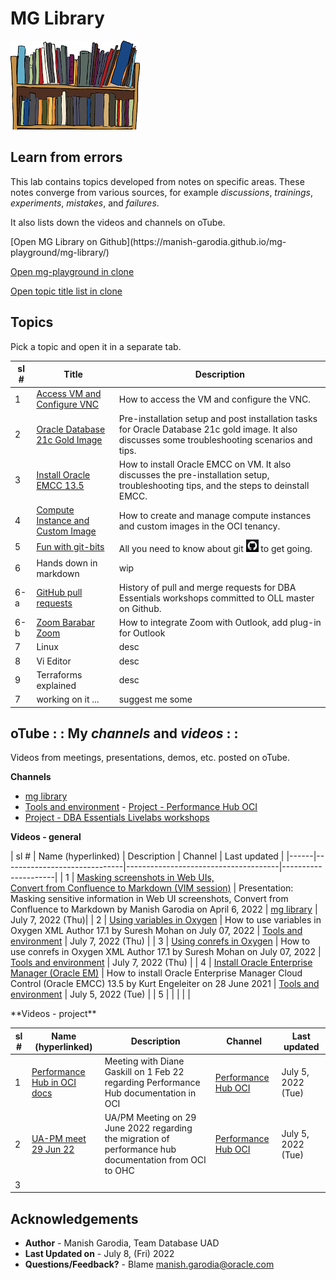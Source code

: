 # MG Library

![mg library](./../images/mg-library.png " ") 

## Learn from errors

This lab contains topics developed from notes on specific areas. These notes converge from various sources, for example *discussions*, *trainings*, *experiments*, *mistakes*, and *failures*. 

It also lists down the videos and channels on oTube.

<!--
- [Access VM and Configure VNC](https://manish-garodia.github.io/mg-playground/topic-title/access-vm-config-vnc/)
- [Compute Instance and Custom Image](https://manish-garodia.github.io/mg-playground/topic-title/compute-instance-custom-image/)
- [Oracle Database 21c Gold Image](https://manish-garodia.github.io/mg-playground/topic-title/install-db-goldimage/)
- [Install Oracle EMCC 13.5](https://manish-garodia.github.io/mg-playground/topic-title/install-emcc/)
-->

<if type="hidden">
[Open MG Library on Github](https://manish-garodia.github.io/mg-playground/mg-library/)

[Open mg-playground in clone](http://127.0.0.1:3001/mg-playground/z-sandbox/)

[Open topic title list in clone](http://127.0.0.1:3001/mg-playground/topic-title/)
</if>

## Topics

Pick a topic and open it in a separate tab.

| sl # | Title                         | Description                |
|------|-------------------------------|----------------------------|
| 1    | [Access VM and Configure VNC](https://manish-garodia.github.io/mg-playground/topic-title/access-vm-config-vnc/) | How to access the VM and configure the VNC. |
| 2    | [Oracle Database 21c Gold Image](https://manish-garodia.github.io/mg-playground/topic-title/install-db-goldimage/) | Pre-installation setup and post installation tasks for Oracle Database 21c gold image. It also discusses some troubleshooting scenarios and tips. |
| 3    | [Install Oracle EMCC 13.5](https://manish-garodia.github.io/mg-playground/topic-title/install-emcc/) | How to install Oracle EMCC on VM. It also discusses the pre-installation setup, troubleshooting tips, and the steps to deinstall EMCC. |
| 4    | [Compute Instance and Custom Image](https://manish-garodia.github.io/mg-playground/topic-title/compute-instance-custom-image/) | How to create and manage compute instances and custom images in the OCI tenancy. |
| 5    | [Fun with git-bits](https://manish-garodia.github.io/mg-playground/topic-title/fun-with-git-bits/) | All you need to know about git ![git](./procedures/fun-with-git-bits/images/git-black-small.png) to get going. |
| 6    | Hands down in markdown | wip |
| <if type="hidden">6-a    | [GitHub pull requests](https://manish-garodia.github.io/mg-playground/topic-title/github-pr/) | History of pull and merge requests for DBA Essentials workshops committed to OLL master on Github. </if> |
| <if type="hidden">6-b    | [Zoom Barabar Zoom](https://manish-garodia.github.io/mg-playground/topic-title/zoom-barabar-zoom/) | How to integrate Zoom with Outlook, add plug-in for Outlook </if> |
| <if type="hidden">7    | Linux | desc |
| 8    | Vi Editor | desc |
| 9    | Terraforms explained | desc </if> |
| 7    | working on it ... | suggest me some |

## oTube : : My *channels* and *videos* : :

Videos from meetings, presentations, demos, etc. posted on oTube. 

**Channels**

 - [mg library](https://otube.oracle.com/channel/t/257943902)
 - [Tools and environment](https://otube.oracle.com/channel/t/257957572)
<if type="hidden"> - [Project - Performance Hub OCI](https://otube.oracle.com/channel/t/261319662)
 - [Project - DBA Essentials Livelabs workshops](https://otube.oracle.com/channel/t/257943952)</if>

**Videos - general**

| sl # | Name (hyperlinked)           | Description                          | Channel             | <if type="hidden">Last updated |</if>
|------|------------------------------|--------------------------------------|---------------------|
| 1    | [Masking screenshots in Web UIs, <br>Convert from Confluence to Markdown (VIM session)](https://otube.oracle.com/media/t/1_c9khlspm) | Presentation: Masking sensitive information in Web UI screenshots, Convert from Confluence to Markdown by Manish Garodia on April 6, 2022  | [mg library](https://otube.oracle.com/channel/t/257943902) | July 7, 2022 (Thu)|
| 2    | [Using variables in Oxygen](https://otube.oracle.com/media/t/1_41cw944f)  | How to use variables in Oxygen XML Author 17.1 by Suresh Mohan on July 07, 2022 | [Tools and environment](https://otube.oracle.com/channel/t/257957572) | July 7, 2022 (Thu) |
| 3    | [Using conrefs in Oxygen](https://otube.oracle.com/media/t/1_5dplbjir)  | How to use conrefs in Oxygen XML Author 17.1 by Suresh Mohan on July 07, 2022 | [Tools and environment](https://otube.oracle.com/channel/t/257957572) | July 7, 2022 (Thu) |
| 4    | [Install Oracle Enterprise Manager (Oracle EM)](https://otube.oracle.com/media/t/1_rfywyxmo)  | How to install Oracle Enterprise Manager Cloud Control (Oracle EMCC) 13.5 by Kurt Engeleiter on 28 June 2021 | [Tools and environment](https://otube.oracle.com/channel/t/257957572) | July 5, 2022 (Tue) |
| 5 | | | | |

<if type="hidden">
**Videos - project**

| sl # | Name (hyperlinked)           | Description                          | Channel             | Last updated |
|------|------------------------------|--------------------------------------|---------------------|--------------|
| 1    | [Performance Hub in OCI docs](https://otube.oracle.com/media/t/1_h0l5pyuf) | Meeting with Diane Gaskill on 1 Feb 22 regarding Performance Hub documentation in OCI | [Performance Hub OCI](https://otube.oracle.com/channel/t/261319662) | July 5, 2022 (Tue) |
| 2    | [UA-PM meet 29 Jun 22](https://otube.oracle.com/media/t/1_495mt4py) | UA/PM Meeting on 29 June 2022 regarding the migration of performance hub documentation from OCI to OHC | [Performance Hub OCI](https://otube.oracle.com/channel/t/261319662) | July 5, 2022 (Tue) |
| 3 | | | | |
</if>

## Acknowledgements

 - **Author** - Manish Garodia, Team Database UAD
 - **Last Updated on** - July 8, (Fri) 2022
 - **Questions/Feedback?** - Blame [manish.garodia@oracle.com](./../intro/files/email.md)
 
 
